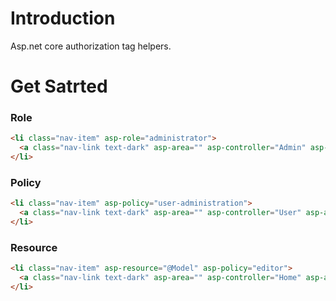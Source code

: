 # Introduction

Asp.net core authorization tag helpers.

# Get Satrted

### Role
```html
<li class="nav-item" asp-role="administrator">
  <a class="nav-link text-dark" asp-area="" asp-controller="Admin" asp-action="Index">Home</a>
</li>
```

### Policy
```html
<li class="nav-item" asp-policy="user-administration">
  <a class="nav-link text-dark" asp-area="" asp-controller="User" asp-action="Index">Home</a>
</li>
```

### Resource
```html
<li class="nav-item" asp-resource="@Model" asp-policy="editor">
  <a class="nav-link text-dark" asp-area="" asp-controller="Home" asp-action="Edit">Home</a>
</li>
```
